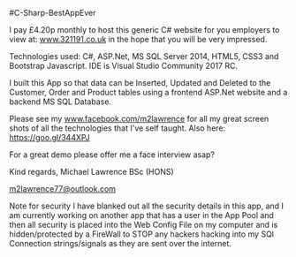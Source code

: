 #C-Sharp-BestAppEver

I pay £4.20p monthly to host this generic C# website for you employers to view at: www.321191.co.uk in the hope that you will be very impressed.

Technologies used:
C#, ASP.Net, MS SQL Server 2014, HTML5, CSS3 and Bootstrap Javascript. IDE is Visual Studio Community 2017 RC.

I built this App so that data can be Inserted, Updated and Deleted to the Customer, Order and Product tables using a frontend ASP.Net website and a backend MS SQL Database.

Please see my www.facebook.com/m2lawrence for all my great screen shots of all the technologies that I've self taught. Also here: https://goo.gl/344XPJ 

For a great demo please offer me a face interview asap?

Kind regards, Michael Lawrence BSc (HONS) 

m2lawrence77@outlook.com 

Note for security I have blanked out all the security details in this app, and I am currently working on another app that has a user in the App Pool and then all security is placed into the Web Config File on my computer and is hidden/protected by a FireWall to STOP any hackers hacking into my SQl Connection strings/signals as they are sent over the internet.
